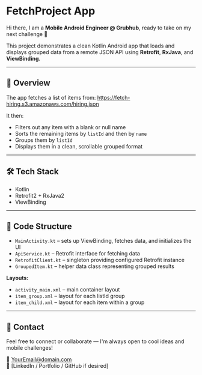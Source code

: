 # FetchProject App

Hi there, I am a **Mobile Android Engineer @ Grubhub**, ready to take on my next challenge 🚀

This project demonstrates a clean Kotlin Android app that loads and displays grouped data from a remote JSON API using **Retrofit**, **RxJava**, and **ViewBinding**.

---

## 📱 Overview

The app fetches a list of items from: https://fetch-hiring.s3.amazonaws.com/hiring.json


It then:

- Filters out any item with a blank or null name
- Sorts the remaining items by `listId` and then by `name`
- Groups them by `listId`
- Displays them in a clean, scrollable grouped format

---

## 🛠️ Tech Stack

- Kotlin
- Retrofit2 + RxJava2
- ViewBinding

---

## 🧩 Code Structure

- `MainActivity.kt` – sets up ViewBinding, fetches data, and initializes the UI
- `ApiService.kt` – Retrofit interface for fetching data
- `RetrofitClient.kt` – singleton providing configured Retrofit instance
- `GroupedItem.kt` – helper data class representing grouped results

**Layouts:**

- `activity_main.xml` – main container layout
- `item_group.xml` – layout for each listId group
- `item_child.xml` – layout for each item within a group

---

## 🙌 Contact

Feel free to connect or collaborate — I'm always open to cool ideas and mobile challenges!

**📧** [YourEmail@domain.com](mailto:YourEmail@domain.com)  
**🔗** [LinkedIn / Portfolio / GitHub if desired]


